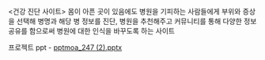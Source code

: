 <건강 진단 사이트> 몸이 아픈 곳이 있음에도 병원을 기피하는 사람들에게 부위와 증상을 선택해 병명과 해당 병 정보를 진단, 병원을 추천해주고 커뮤니티를 통해 다양한 정보 공유를 함으로써 병원에 대한 인식을 바꾸도록 하는 사이트

프로젝트 ppt - [pptmoa_247 (2).pptx](https://github.com/mk1206/project-2/files/13915424/pptmoa_247.2.pptx)
